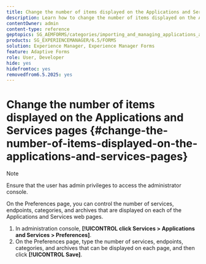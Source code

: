 ```yaml
---
title: Change the number of items displayed on the Applications and Services pages
description: Learn how to change the number of items displayed on the Applications and Services pages.
contentOwner: admin
content-type: reference
geptopics: SG_AEMFORMS/categories/importing_and_managing_applications_and_archives
products: SG_EXPERIENCEMANAGER/6.5/FORMS
solution: Experience Manager, Experience Manager Forms
feature: Adaptive Forms
role: User, Developer
hide: yes
hidefromtoc: yes
removedfrom6.5.2025: yes
---
```

# Change the number of items displayed on the Applications and Services pages {#change-the-number-of-items-displayed-on-the-applications-and-services-pages}

>[!NOTE]
> 
> Ensure that the user has admin privileges to access the administrator console.

On the Preferences page, you can control the number of services, endpoints, categories, and archives that are displayed on each of the Applications and Services web pages.

1. In administration console, **[!UICONTROL click Services > Applications and Services > Preferences]**.
1. On the Preferences page, type the number of services, endpoints, categories, and archives that can be displayed on each page, and then click **[!UICONTROL Save]**.
